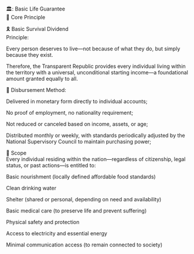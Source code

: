 
🏛️: Basic Life Guarantee<br/>
🌱 Core Principle<br/>




🎗️ Basic Survival Dividend<br/>
Principle:<br/>

Every person deserves to live—not because of what they do,
but simply because they exist.<br/>

Therefore, the Transparent Republic provides every individual living within the territory with a universal, unconditional starting income—a foundational amount granted equally to all.<br/>

📌 Disbursement Method:<br/>

Delivered in monetary form directly to individual accounts;<br/>

No proof of employment, no nationality requirement;<br/>

Not reduced or canceled based on income, assets, or age;<br/>

Distributed monthly or weekly, with standards periodically adjusted by the National Supervisory Council to maintain purchasing power;<br/>



📌 Scope<br/>
Every individual residing within the nation—regardless of citizenship, legal status, or past actions—is entitled to:<br/>

Basic nourishment (locally defined affordable food standards)<br/>

Clean drinking water<br/>

Shelter (shared or personal, depending on need and availability)<br/>

Basic medical care (to preserve life and prevent suffering)<br/>

Physical safety and protection<br/>

Access to electricity and essential energy<br/>

Minimal communication access (to remain connected to society)<br/>

